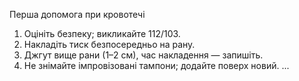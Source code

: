 Перша допомога при кровотечі
1) Оцініть безпеку; викликайте 112/103.
2) Накладіть тиск безпосередньо на рану.
3) Джгут вище рани (1–2 см), час накладення — запишіть.
4) Не знімайте імпровізовані тампони; додайте поверх новий.
...
